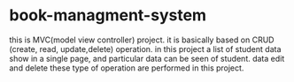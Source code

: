 # book-managment-system
this is MVC(model view controller) project. it is basically based on  CRUD (create, read, update,delete) operation.
in this project  a list of student  data show in a single page, and particular data can be seen of student. data edit and delete these type of operation are performed in this project.
